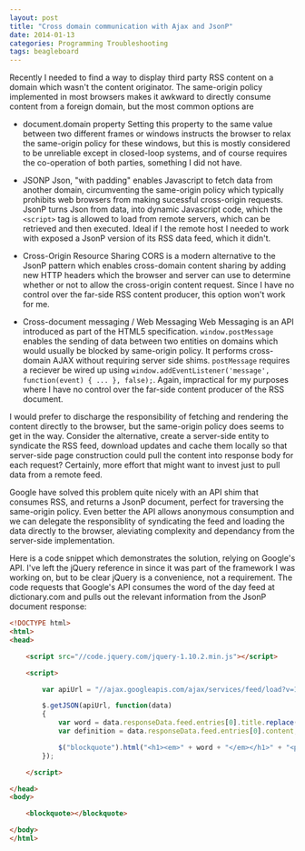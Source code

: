 ```yaml
---
layout: post
title: "Cross domain communication with Ajax and JsonP"
date: 2014-01-13
categories: Programming Troubleshooting
tags: beagleboard
---
```


Recently I needed to find a way to display third party RSS content on a domain which wasn't the content originator. The same-origin policy implemented in most browsers makes it awkward to directly consume content from a foreign domain, but the most common options are

- document.domain property
Setting this property to the same value between two different frames or windows instructs the browser to relax the same-origin policy for these windows, but this is mostly considered to be unreliable except in closed-loop systems, and of course requires the co-operation of both parties, something I did not have.

- JSONP
Json, "with padding" enables Javascript to fetch data from another domain, circumventing the same-origin policy which typically prohibits web browsers from making sucessful cross-origin requests. JsonP turns Json from data, into dynamic Javascript code, which the `<script>` tag is allowed to load from remote servers, which can be retrieved and then executed. Ideal if I the remote host I needed to work with exposed a JsonP version of its RSS data feed, which it didn't.

- Cross-Origin Resource Sharing
CORS is a modern alternative to the JsonP pattern which enables cross-domain content sharing by adding new HTTP headers which the browser and server can use to determine whether or not to allow the cross-origin content request. Since I have no control over the far-side RSS content producer, this option won't work for me.

- Cross-document messaging / Web Messaging
Web Messaging is an API introduced as part of the HTML5 specification. `window.postMessage` enables the sending of data between two entities on domains which would usually be blocked by same-origin policy. It performs cross-domain AJAX without requiring server side shims. `postMessage` requires a reciever be wired up using `window.addEventListener('message', function(event) { ... }, false);`. Again, impractical for my purposes where I have no control over the far-side content producer of the RSS document.

I would prefer to discharge the responsibility of fetching and rendering the content directly to the browser, but the same-origin policy does seems to get in the way. Consider the alternative, create a server-side entity to syndicate the RSS feed, download updates and cache them locally so that server-side page construction could pull the content into response body for each request? Certainly, more effort that might want to invest just to pull data from a remote feed.

Google have solved this problem quite nicely with an API shim that consumes RSS, and returns a JsonP document, perfect for traversing the same-origin policy. Even better the API allows anonymous consumption and we can delegate the responsiblity of syndicating the feed and loading the data directly to the browser, aleviating complexity and dependancy from the server-side implementation.

Here is a code snippet which demonstrates the solution, relying on Google's API. I've left the jQuery reference in since it was part of the framework I was working on, but to be clear jQuery is a convenience, not a requirement. The code requests that Google's API consumes the word of the day feed at dictionary.com and pulls out the relevant information from the JsonP document response: <span id="wotd"></span>

```html
<!DOCTYPE html>
<html>
<head>

	<script src="//code.jquery.com/jquery-1.10.2.min.js"></script>

	<script>

		var apiUrl = "//ajax.googleapis.com/ajax/services/feed/load?v=1.0&output=json&callback=?&q=http://dictionary.reference.com/wordoftheday/wotd.rss";

		$.getJSON(apiUrl, function(data)
		{
			var word = data.responseData.feed.entries[0].title.replace(": Dictionary.com Word of the Day","");
			var definition = data.responseData.feed.entries[0].content;

			$("blockquote").html("<h1><em>" + word + "</em></h1>" + "<p>" + definition + "</p>");
		});

	</script>

</head>
<body>

	<blockquote></blockquote>

</body>
</html>
```

<script>

	var apiUrl = "//ajax.googleapis.com/ajax/services/feed/load?v=1.0&output=json&callback=?&q=http://dictionary.reference.com/wordoftheday/wotd.rss";

	$.getJSON(apiUrl, function(data)
	{
		var word = data.responseData.feed.entries[0].title.replace(": Dictionary.com Word of the Day","");
		var definition = data.responseData.feed.entries[0].content;

		$("#wotd").html("<strong><em>" + word + "</em></strong> - " + definition);
	});

</script>